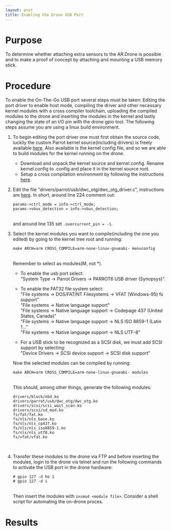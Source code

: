 ```yaml
---
layout: post
title: Enabling the Drone USB Port
---
```



Purpose
=======
To determine whether attaching extra sensors to the AR.Drone is
possible and to make a proof of concept by attaching and mounting a
USB memory stick.

Procedure
=========
To enable the On-The-Go USB port several steps must be taken: Editing the port
driver to enable host mode, compiling the driver and other necessary
kernel modules with a cross compiler toolchain, uploading the compiled
modules to the drone and inserting the modules in the kernel and
lastly changing the state of an I/O pin with the drone gpio tool. The following
steps assume you are using a linux build environment.
								
1.	To begin editing the port driver one must first obtain the
      	source code, luckily the custom Parrot kernel source(including
       	drivers) is freely available
       	[here](https://projects.ardrone.org/documents/show/19 "Kernel
       	Source"). Also available is the kernel config file, and so we
       	are able to build modules for the kernel running on the drone.
	
	+	Download and unpack the kernel source and 
		kernel.config. Rename kernel.config to .config and place it in
		the kernel source root.
	+	Setup a cross compilation environment by following the instructions
       		[here](http://www.nas-central.org/wiki/Setting_up_the_codesourcery_toolchain_for_X86_to_ARM9_cross_compiling
       		"cross compilation setup").

2.	Edit the file "drivers/parrot/usb/dwc\_otg/dwc\_otg\_driver.c",
	instructions are [here](http://embedded-software.blogspot.com/2010/12/ar-drone-usb.html).
	In short, around line 224 comment out: 

		params->ctrl_mode = info->ctrl_mode;
		params->vbus_detection = info->vbus_detection;

	<br />and around line 135 set `.overcurrent_pin = -1`.</li>

3.	Select the kernel modules you want to compile(including the one you edited) by going to the kernel tree root and running:

		make ARCH=arm CROSS_COMPILE=arm-none-linux-gnueabi- menuconfig

	<br />Remember to select as modules(M, not *).   
	+	To enable the usb port select:   
		"System Type -> Parrot Drivers -> PARROT6 USB driver (Synopsys)".   

	+	To enable the FAT32 file system select:   
		"File systems -> DOS/FAT/NT Filesystems -> VFAT (Windows-95) fs support"   
		"File systems -> Native language support"   
		"File systems -> Native language support -> Codepage 437 (United States, Canada)"   
		"File systems -> Native language support -> NLS ISO 8859-1  (Latin 1..."   
		"File systems -> Native language support -> NLS UTF-8"   

	+	For a USB stick to be recognized as a SCSI disk, we must add SCSI support by selecting:   
		"Device Drivers -> SCSI device support -> SCSI disk support"   

	Now the selected modules can be compiled by running:
   
		make ARCH=arm CROSS_COMPILE=arm-none-linux-gnueabi- modules

	<br />This should, among other things, generate the following modules:

		drivers/block/nbd.ko
		drivers/parrot/usb/dwc_otg/dwc_otg.ko
		drivers/scsi/scsi_wait_scan.ko
		drivers/scsi/sd_mod.ko
		fs/fat/fat.ko
		fs/nls/nls_base.ko
		fs/nls/nls_cp437.ko
		fs/nls/nls_iso8859-1.ko
		fs/nls/nls_utf8.ko
		fs/vfat/vfat.ko
	<br />   

4.	Transfer these modules to the drone via FTP and before inserting the modules, login to the drone via telnet and run the following commands to activate the USB port in the 		drone hardware:
   
		# gpio 127 -d ho 1
		# gpio 127 -d i
   

	<br />Then insert the modules with `insmod <module file>`. Consider a shell script for automating the on-drone proces.

Results
=======
